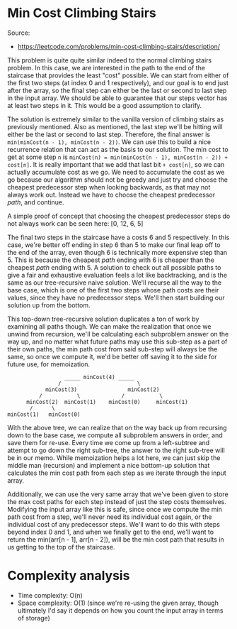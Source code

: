 # Min Cost Climbing Stairs

Source:

 - https://leetcode.com/problems/min-cost-climbing-stairs/description/

This problem is quite quite similar indeed to the normal climbing stairs problem.
In this case, we are interested in the path to the end of the staircase that provides
the least "cost" possible. We can start from either of the first two steps (at index 0
and 1 respectively), and our goal is to end just after the array, so the final step can
either be the last or second to last step in the input array. We should be able to guarantee
that our steps vector has at least two steps in it. This would be a good assumption to clarify.

The solution is extremely similar to the vanilla version of climbing stairs as previously
mentioned. Also as mentioned, the last step we'll be hitting will either be the last or
second to last step. Therefore, the final answer is `min(minCost(n - 1), minCost(n - 2))`.
We can use this to build a nice recurrence relation that can act as the basis to our solution.
The min cost to get at some step `n` is `minCost(n) = min(minCost(n - 1), minCost(n - 2)) + cost[n]`.
It is really important that we add that last bit `+ cost[n]`, so we can actually accumulate cost as
we go. We need to accumulate the cost as we go because our algorithm should not be greedy and just
try and choose the cheapest predecessor step when looking backwards, as that may not always work out.
Instead we have to choose the cheapest predecessor _path_, and continue.

A simple proof of concept that choosing the cheapest predecessor steps do not always work can be
seen here: [0, 12, 6, 5]

The final two steps in the staircase have a costs 6 and 5 respectively. In this case, we're better
off ending in step 6 than 5 to make our final leap off to the end of the array, even though 6 is
technically more expensive step than 5. This is because the cheapest _path_ ending with 6 is cheaper
than the cheapest _path_ ending with 5. A solution to check out all possible paths to give a fair and
exhaustive evaluation feels a lot like backtracking, and is the same as our tree-recursive naive solution.
We'll recurse all the way to the base case, which is one of the first two steps whose path costs are their
values, since they have no predecessor steps. We'll then start building our solution up from the bottom.

This top-down tree-recursive solution duplicates a ton of work by examining all paths though. We can make
the realization that once we unwind from recursion, we'll be calculating each subproblem answer on the way
up, and no matter what future paths may use this sub-step as a part of their own paths, the min path cost
from said sub-step will always be the same, so once we compute it, we'd be better off saving it to the side
for future use, for memoization.

```
                  _____ minCost(4) _____
                /                        \
            minCost(3)                minCost(2)
          /           \             /           \
      minCost(2)  minCost(1)    minCost(0)     minCost(1)
       /      \
minCost(1)   minCost(0)
```

With the above tree, we can realize that on the way back up from recursing down to the base case, we compute all
subproblem answers in order, and save them for re-use. Every time we come up from a left-subtree and attempt to go
down the right sub-tree, the answer to the right sub-tree will be in our memo. While memoization helps a lot here,
we can just skip the middle man (recursion) and implement a nice bottom-up solution that calculates the min cost path
from each step as we iterate through the input array.

Additionally, we can use the very same array that we've been given to store the max cost paths for each step instead
of just the step costs themselves. Modifying the input array like this is safe, since once we compute the min path cost
from a step, we'll never need its individual cost again, or the individual cost of any predecessor steps. We'll want to
do this with steps beyond index 0 and 1, and when we finally get to the end, we'll want to return the min(arr[n - 1],
arr[n - 2]), will be the min cost path that results in us getting to the top of the staircase.

# Complexity analysis

 - Time complexity: O(n)
 - Space complexity: O(1) (since we're re-using the given array, though ultimately I'd say it
                           depends on how you count the input array in terms of storage)
